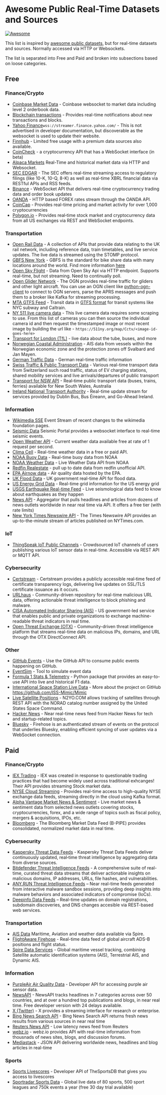 # Awesome Public Real-Time Datasets and Sources

[![Awesome](https://awesome.re/badge-flat.svg)](https://awesome.re)

This list is inspired by [awesome public datasets](https://github.com/awesomedata/awesome-public-datasets), but for real-time datasets and sources. Normally accessed via HTTP or Websockets.

The list is separated into Free and Paid and broken into subsections based on loose categories.

## Free

### Finance/Crypto
 - [Coinbase Market Data](https://docs.cloud.coinbase.com/exchange/docs/websocket-overview) - Coinbase websocket to market data including level 2 orderbook data.
 - [Blockchain transactions](https://www.blockchain.com/api/api_websocket) - Provides real-time notifications about new transactions and blocks.
 - [Yahoo Finance](https://finance.yahoo.com/quote/%5EGSPC?p=%5EGSPC)`wss://streamer.finance.yahoo.com/` - This is not advertised in developer documentation, but discoverable as the websocket is used to update their website.
 - [Finnhub](https://finnhub.io/docs/api/introduction) - Limited free usage with a premium data sources also available.
 - [CoinCheck](https://coincheck.com/documents/exchange/api#websocket) - a cryptocurrency API that has a WebSocket interface (in beta)
 - [Alpaca Markets](https://alpaca.markets/docs/market-data/) Real-Time and historical market data via HTTP and Websocket.
 - [SEC EDGAR](https://www.sec.gov/search-filings/edgar-application-programming-interfaces) - The SEC offers real-time streaming access to regulatory filings (like 10-K, 10-Q, 8-K) as well as real-time XBRL financial data via RESTful APIs and RSS feeds.
 - [Binance](https://developers.binance.com/docs/binance-spot-api-docs/web-socket-streams) - WebSocket API that delivers real-time cryptocurrency trading data and order book updates
 - [OANDA](https://github.com/oanda/py-api-streaming) - HTTP based FOREX rates stream through the OANDA API.
 - [CoinCap](https://docs.coincap.io) - Provides real-time pricing and market activity for over 1,000 cryptocurrencies
 - [Polygon.io](https://polygon.io/docs/stocks/getting-started) - Provides real‑time stock market and cryptocurrency data from all US exchanges via REST and WebSocket endpoints.

### Transportation
 - [Open Rail Data](https://wiki.openraildata.com/index.php/Rail_Data_FAQ) - A collection of APIs that provide data relating to the UK rail network, including reference data, train timetables, and live service updates. The live data is streamed using the STOMP protocol.
 - [GBFS New York](http://gbfs.citibikenyc.com/gbfs/gbfs.json) - GBFS is the standard for bike share data with many locations around the world. Find more information [here](https://github.com/MobilityData/gbfs/blob/master/gbfs.md)
 - [Open Sky Flight](https://openskynetwork.github.io/opensky-api/rest.html) - Data from Open Sky Api via HTTP endpoint. Supports real-time, but not streaming. Need to continually poll.
 - [Open Glider Network](http://wiki.glidernet.org/) - The OGN provides real-time traffic for gliders and other light aircraft. You can use an OGN client like [python-ogn-client](https://github.com/glidernet/python-ogn-client) to connect to OGN servers, parse the APRS messages and push them to a broker like Kafka for streaming processing. 
 - [MTA GTFS Feed](https://new.mta.info/developers) - Transit data in [GTFS format](https://developers.google.com/transit/gtfs-realtime/) for transit systems like NYC subway and Caltrain.
 - [NY 511 live camera data](https://511ny.org/cctv) - This live camera data requires some scraping to use. From this list of cameras you can then source the individual camera id and then request the timestamped image or most recent image by building the url like - `https://511ny.org/map/Cctv/<image-id-goes-here>`
 - [Transport for London (TfL)](https://tfl.gov.uk/info-for/open-data-users/our-open-data) - live data about the tube, buses, and more
 - [Norwegian Coastal Administration](https://www.kystverket.no/en/navigation-and-monitoring/ais/access-to-ais-data/) - AIS data from vessels within the Norwegian economic zone and the protection zones off Svalbard and Jan Mayen.
 - [German Traffic Data](https://mobilithek.info/offers?categories=%5B%22https%3A%2F%2Fw3id.org%2Fmdp%2Fschema%2Fdata_categories%23REALTIME_TRAFFIC_DATA%22%5D) - German real-time traffic information
 - [Swiss Traffic & Public Transport Data](https://opentransportdata.swiss/en/group/api-group) - Various real-time transport data from Switzerland such road traffic, status of EV charging stations, shared mobility services and live arrivals/departures of public transport
 - [Transport for NSW API](https://api.nsw.gov.au/ProductCatalogue?apiCategoryId=2) - Real‑time public transport data (buses, trains, ferries) available for New South Wales, Australia
 - [Ireland National Transport Authority](https://developer.nationaltransport.ie/api-details#api=gtfsr&operation=gtfsr-v2) -  Real-time update stream for services provided by Dublin Bus, Bus Éireann, and Go-Ahead Ireland.

### Information
- [Wikimedia SSE](https://wikitech.wikimedia.org/wiki/Event_Platform/EventStreams) Event Stream of recent changes to the wikimedia foundation pages.
- [Seismic Data](https://www.seismicportal.eu/realtime.html) Seismic Portal provides a websocket interface to real-time seismic events.
- [Open Weather API](https://openweathermap.org/api) - Current weather data available free at rate of 1 request per second.
- [Clima Cell](https://docs.tomorrow.io/reference/realtime-weather) - Real-time weather data in a free or paid API.
- [NOAA Buoy Data](https://www.ndbc.noaa.gov/data/realtime2/) - Real-time buoy data from NOAA
- [NOAA Weather Data](https://www.weather.gov/documentation/services-web-api) - Live Weather Data API from NOAA
- [Redfin Realestate](https://github.com/ryansherby/RedfinScraper) - pull up to date data from redfin unofficial API.
- [EPA Airnow data](https://docs.airnowapi.org/) - Air quality data hosted by the EPA.
- [UK Flood Data](https://environment.data.gov.uk/flood-monitoring/doc/reference) - UK government real-time API for flood data.
- [US Energy Grid Data](https://www.gridstatus.io/datasets) - Real-time grid information for the US energy grid
- [USGS Earthquake Real-time Feed](https://earthquake.usgs.gov/fdsnws/event/1/) - Live seismological data feed to know about earthquakes as they happen
- [News API](https://newsapi.org) - Aggregator that pulls headlines and articles from dozens of news outlets worldwide in near real time via API. It offers a free tier (with rate limits)
- [New York Times Newswire API](https://developer.nytimes.com/docs/timeswire-product/1/overview) - The Times Newswire API provides an up-to-the-minute stream of articles published on NYTimes.com. 

### IoT
- [ThingSpeak IoT Public Channels](https://thingspeak.com/channels/public) - Crowdsourced IoT channels of users publishing various IoT sensor data in real-time. Accessible via REST API or MQTT API.

### Cybersecurity
- [Certstream](https://certstream.calidog.io) - Certstream provides a publicly accessible real‐time feed of certificate transparency logs, delivering live updates on SSL/TLS certificate issuance as it occurs.
- [URLhaus](https://urlhaus.abuse.ch/api/) - Community-driven repository for real-time malicious URL data, offering actionable threat intelligence to block phishing and malware.
- [CISA Automated Indicator Sharing (AIS)](https://www.cisa.gov/topics/cyber-threats-and-advisories/information-sharing/automated-indicator-sharing-ais) - US government-led service that enables public and private organizations to exchange machine-readable threat indicators in real time.
- [Open Threat Exchange (OTX)](https://otx.alienvault.com/api) - Community-driven threat intelligence platform that streams real-time data on malicious IPs, domains, and URL through the OTX DirectConnect API.

### Other
- [GitHub Events](https://github.com/fastai/ghapi) - Use the GitHub API to consume public events happening on GitHub.
- [EventSim](https://github.com/viirya/eventsim) - Tool to simulate event data
- [Formula 1 Stats & Telemetry](https://github.com/theOehrly/Fast-F1) - Python package that provides an easy-to-use API into live and historical F1 data.
- [International Space Station Live Data](https://iss-mimic.github.io/Mimic/) - More about the project on GitHub https://github.com/ISS-Mimic/Mimic
- [Live Satellite Positions](https://www.n2yo.com/api/) - N2YO.COM allows tracking of satellites through REST API with the NORAD catalog number assigned by the United States Space Command.
- [Hacker News](https://github.com/HackerNews/API) - Near real-time news feed from Hacker News for tech and startup-related topics.
- [Bluesky](https://docs.bsky.app/docs/advanced-guides/firehose) - Firehose is an authenticated stream of events on the protocol that underlies Bluesky, enabling efficient syncing of user updates via a WebSocket connection.

## Paid

### Finance/Crypto
 - [IEX Trading](https://iextrading.com/developer/docs/) - IEX was created in response to questionable trading practices that had become widely used across traditional exhcanges! Their API provides streaming Stock market data.
 - [NYSE Cloud Streaming](https://www.nyse.com/data-products) - Provides real-time access to high-quality NYSE exchange data feeds, streaming directly in the cloud using Kafka format.
 - [Alpha Vantage Market News & Sentiment](https://www.alphavantage.co/documentation/) - Live market news & sentiment data from selected news outlets covering stocks, cryptocurrencies, forex, and a wide range of topics such as fiscal policy, mergers & acquisitions, IPOs, etc.
 - [Bloomberg](https://developer.bloomberg.com) - The Bloomberg Market Data Feed (B-PIPE) provides consolidated, normalized market data in real time.

### Cybersecurity
- [Kaspersky Threat Data Feeds](https://support.kaspersky.com/datafeeds) - Kaspersky Threat Data Feeds deliver continuously updated, real‐time threat intelligence by aggregating data from diverse sources.
- [Bitdefender Threat Intelligence Feeds](https://www.bitdefender.com/en-us/oem/threat-intelligence-feeds-services) - A comprehensive suite of real-time, curated threat data streams that deliver actionable insights on malicious domains, IP addresses, URLs, file hashes, and vulnerabilities.
- [ANY.RUN Threat Intelligence Feeds](https://any.run/cybersecurity-blog/threat-intelligence-feeds/) – Near real-time feeds generated from interactive malware sandbox sessions, providing deep insights into malware behaviors and associated indicators of compromise (IoCs).
- [Deepinfo Data Feeds](https://docs.deepinfo.com/docs/getting-started) – Real-time updates on domain registrations, subdomain discoveries, and DNS changes accesible via REST-based web services.

### Transportation
- [AIS Data](https://spire.com/developers/) Maritime, Aviation and weather data available via Spire.
- [FlightAware Firehose](https://www.flightaware.com/commercial/firehose/) - Real-time data feed of global aircraft ADS-B positions and flight status.
- [Spire Data Services](https://documentation.spire.com) - Global maritime vessel tracking, combining Satellite automatic identification systems (AIS), Terrestrial AIS, and Dynamic AIS.

### Information
- [PurpleAir Air Quality Data](https://community.purpleair.com/t/new-api-dashboard/3981) - Developer API for accessing purple air sensor data.
- [NewsAPI](https://newsapi.org/docs/get-started) - NewsAPI tracks headlines in 7 categories across over 50 countries, and at over a hundred top publications and blogs, in near real time. Free developer version with 24 delays available.
- [X (Twitter)](https://developer.twitter.com/en/docs/tutorials/stream-tweets-in-real-time) - X provides a streaming interface for research or enterprise. 
- [Bing News Search API](https://www.microsoft.com/en-us/bing/apis/bing-news-search-api) - Bing News Search API returns fresh news results from various sources in near real time
- [Reuters News API](https://reutersagency.com/content-delivery-platforms/api-integrations/) - Low latency news feed from Reuters
- [webz.io](https://webz.io/solutions/media-monitoring) - webz.io provides API with real-time information from thousnads of news sites, blogs, and discussion forums.
- [Mediastack](https://mediastack.com) - JSON API delivering worldwide news, headlines and blog articles in real-time 


### Sports
- [Sports Livescores](https://www.thesportsdb.com/docs_pricing) - Developer API of TheSportsDB that gives you access to livescores
- [Sportradar Sports Data](https://sportradar.com/media-tech/data-content/sports-data-api/) - Global live data of 80 sports, 500 sport leagues and 750k events a year (free 30 day trial available)
